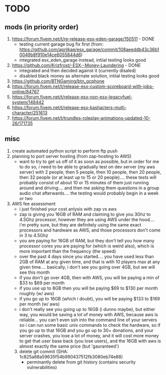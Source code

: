 # TODO

## mods (in priority order)
1) https://forum.fivem.net/t/re-release-esx-eden-garage/150511 - DONE
    - testing current garage bug fix first (from: https://github.com/aprilkae/esx_garage/commit/108aeeddb43c36b10049b8f910e14ce6055844d6)
    - integrated esx_eden_garage instead, intiial testing looks good
2) https://github.com/Krizfrost/-ESX--Money-Laundering - DONE
    - integrated and then decided against it (currently disaled)
    - disabled black money as alternate solution, intiial testing looks good
3) https://github.com/BTNGaming/btn_gcphone
4) https://forum.fivem.net/t/release-esx-custom-scoreboard-with-jobs-online/84767
5) https://forum.fivem.net/t/release-esx-non-esx-legacyfuel-system/148442
6) https://forum.fivem.net/t/release-esx-kashacters-multi-character/251613
7) https://forum.fivem.net/t/trundles-roleplay-animations-updated-10-26/171735

## misc
1) create automated python script to perform ftp push
2) planning to port server hosting (from zap-hosting to AWS)
    - want to try to get us off of it as soon as possible, but in order for me to do so, i need to be able to gradually test on dev server (my aws server) with 2 people, then 5 people, then 10 people, then 20 people, then 32 people (or at least up to 15 or 20 people).... these tests will probably consist of about 10 or 15 minutes of them just running around and driving.... and then me asking them questions in a group audio chat afterwards.... the testing would probably begin in a week or two
3) AWS fee assessment
    - i just finished your cost anlysis with zap vs aws
    - zap is giving you 16GB of RAM and claiming to give you 3Ghz to 4.5Ghz processor, however they are using AWS under the hood.... i'm pretty sure, but they are definitely using the same exact processors and hardware as AWS, and those processors don't come in 3 to 4.5Ghz
    - you are paying for 16GB of RAM, but they don't tell you how many processor cores you are paying for (which is weird also), which is more important than the frequency (the speed)
    - over the past 4 days since you started.... you have used less than 2GB of RAM at any given time, and that is with 10 players max at any given time.... basically, i don't see you going over 4GB, but we will see this month
    - if you don't go over 4GB, then with AWS, you will be paying a min of $33 to $69 per month
    - if you use up to 8GB then you will be paying $69 to $130 per month roughly (w/ aws)
    - if you go up to 16GB (which i doubt), you will be paying $133 to $169 per month (w/ aws)
    - i don't really see you going up to 16GB (i dunno maybe), but either way, you would be saving a lot of money with AWS, because aws is reliable... you can't even ssh into the command line of your servers so i can run some basic unix commands to check the hardware, so if you go up to that 16GB and you go up to 30+ donations, and your server crashes, you lose a lot of money, and it will cost more money to get that user base back (you lose users), and the 16GB with aws is almost exactly the same price (but 'gauranteed')
    3) delete git commit (SHA: 1c825a68a59635f54b990437512fb3080eb74e88) 
        - perminantly delete from git history (contains security vulnerabilities) 
